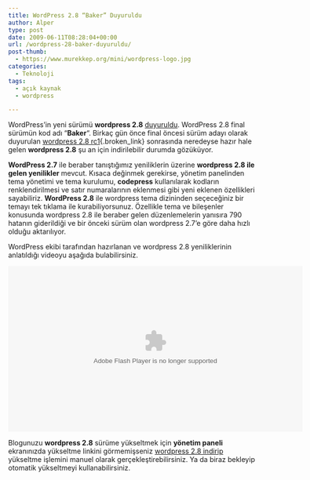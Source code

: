 ```yaml
---
title: WordPress 2.8 “Baker” Duyuruldu
author: Alper
type: post
date: 2009-06-11T08:28:04+00:00
url: /wordpress-28-baker-duyuruldu/
post-thumb:
  - https://www.murekkep.org/mini/wordpress-logo.jpg
categories:
  - Teknoloji
tags:
  - açık kaynak
  - wordpress

---
```

WordPress&#8217;in yeni sürümü **wordpress 2.8** [duyuruldu][1]. WordPress 2.8 final sürümün kod adı &#8220;**Baker**&#8220;. Birkaç gün önce final öncesi sürüm adayı olarak duyurulan [wordpress 2.8 rc1][2]{.broken_link} sonrasında neredeyse hazır hale gelen **wordpress 2.8** şu an için indirilebilir durumda gözüküyor. 

**WordPress 2.7** ile beraber tanıştığımız yeniliklerin üzerine **wordpress 2.8 ile gelen yenilikler** mevcut. Kısaca değinmek gerekirse, yönetim panelinden tema yönetimi ve tema kurulumu, **codepress** kullanılarak kodların renklendirilmesi ve satır numaralarının eklenmesi gibi yeni eklenen özellikleri sayabiliriz. **WordPress 2.8** ile wordpress tema dizininden seçeceğiniz bir temayı tek tıklama ile kurabiliyorsunuz. Özellikle tema ve bileşenler konusunda wordpress 2.8 ile beraber gelen düzenlemelerin yanısıra 790 hatanın giderildiği ve bir önceki sürüm olan wordpress 2.7&#8217;e göre daha hızlı olduğu aktarılıyor. 

WordPress ekibi tarafından hazırlanan ve wordpress 2.8 yeniliklerinin anlatıldığı videoyu aşağıda bulabilirsiniz. 

<embed src="https://v.wordpress.com/Pu3T4X8l" type="application/x-shockwave-flash" allowscriptaccess="always" allowfullscreen="true" height="338" width="600" />


Blogunuzu **wordpress 2.8** sürüme yükseltmek için **yönetim paneli** ekranınızda yükseltme linkini görmemişseniz [wordpress 2.8 indirip][3] yükseltme işlemini manuel olarak gerçekleştirebilirsiniz. Ya da biraz bekleyip otomatik yükseltmeyi kullanabilirsiniz.

 [1]: https://wordpress.org/development/2009/06/wordpress-28/
 [2]: https://www.murekkep.org/wordpress-28-rc1-final-oncesi-surum-adayi-3335
 [3]: https://wordpress.org/download/